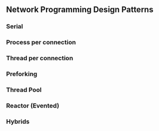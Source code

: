 ## Network Programming Design Patterns

### Serial

### Process per connection

### Thread per connection

### Preforking

### Thread Pool

### Reactor (Evented)

### Hybrids

